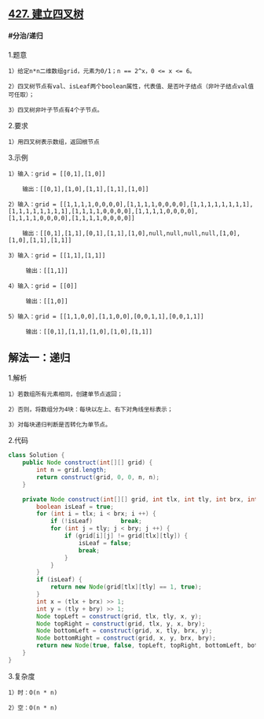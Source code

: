 ## [427. 建立四叉树](https://leetcode.cn/problems/construct-quad-tree/description/)

#### #分治/递归
1.题意

    1）给定n*n二维数组grid，元素为0/1；n == 2^x，0 <= x <= 6。

    2）四叉树节点有val、isLeaf两个boolean属性，代表值、是否叶子结点（非叶子结点val值可任取）；

    3）四叉树非叶子节点有4个子节点。

2.要求

    1）用四叉树表示数组，返回根节点

3.示例

    1）输入：grid = [[0,1],[1,0]]

        输出：[[0,1],[1,0],[1,1],[1,1],[1,0]]

    2）输入：grid = [[1,1,1,1,0,0,0,0],[1,1,1,1,0,0,0,0],[1,1,1,1,1,1,1,1],[1,1,1,1,1,1,1,1],[1,1,1,1,0,0,0,0],[1,1,1,1,0,0,0,0],[1,1,1,1,0,0,0,0],[1,1,1,1,0,0,0,0]]

        输出：[[0,1],[1,1],[0,1],[1,1],[1,0],null,null,null,null,[1,0],[1,0],[1,1],[1,1]]

    3）输入：grid = [[1,1],[1,1]]

         输出：[[1,1]]

    4）输入：grid = [[0]]

         输出：[[1,0]]

    5）输入：grid = [[1,1,0,0],[1,1,0,0],[0,0,1,1],[0,0,1,1]]

         输出：[[0,1],[1,1],[1,0],[1,0],[1,1]]

## 解法一：递归

1.解析

    1）若数组所有元素相同，创建单节点返回；

    2）否则，将数组分为4块：每块以左上、右下对角线坐标表示；

    3）对每块递归判断是否转化为单节点。

2.代码
```java
class Solution {
    public Node construct(int[][] grid) {
        int n = grid.length;
        return construct(grid, 0, 0, n, n);
    }
    
    private Node construct(int[][] grid, int tlx, int tly, int brx, int bry) {
        boolean isLeaf = true;
        for (int i = tlx; i < brx; i ++) {
            if (!isLeaf)        break;
            for (int j = tly; j < bry; j ++) {
                if (grid[i][j] != grid[tlx][tly]) {
                    isLeaf = false;
                    break;
                }
            }
        }
        if (isLeaf) {
            return new Node(grid[tlx][tly] == 1, true);
        }
        int x = (tlx + brx) >> 1;
        int y = (tly + bry) >> 1;
        Node topLeft = construct(grid, tlx, tly, x, y);
        Node topRight = construct(grid, tlx, y, x, bry);
        Node bottomLeft = construct(grid, x, tly, brx, y);
        Node bottomRight = construct(grid, x, y, brx, bry);
        return new Node(true, false, topLeft, topRight, bottomLeft, bottomRight); 
    }
}

```

3.复杂度

    1）时：O(n * n)

    2）空：O(n * n)